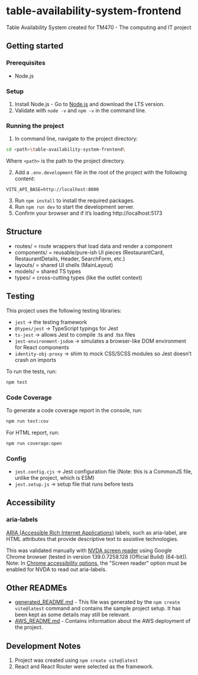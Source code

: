 # table-availability-system-frontend
Table Availability System created for TM470 - The computing and IT project

## Getting started

### Prerequisites

- Node.js

### Setup

1. Install Node.js - Go to [Node.js](https://nodejs.org) and download the LTS version.
2. Validate with `node -v` and `npm -v` in the command line.

### Running the project

1. In command line, navigate to the project directory:
```bash
cd <path>\table-availability-system-frontend\
```
Where `<path>` is the path to the project directory.

2. Add a `.env.development` file in the root of the project with the following content:
```
VITE_API_BASE=http://localhost:8000
```

3. Run `npm install` to install the required packages.
4. Run `npm run dev` to start the development server.
5. Confirm your browser and if it’s loading http://localhost:5173

## Structure

- routes/ = route wrappers that load data and render a component
- components/ = reusable/pure-ish UI pieces (RestaurantCard, RestaurantDetails, Header, SearchForm, etc.)
- layouts/ = shared UI shells (MainLayout)
- models/ = shared TS types
- types/ = cross-cutting types (like the outlet context)

## Testing

This project uses the following testing libraries:

- `jest` → the testing framework
- `@types/jest` → TypeScript typings for Jest
- `ts-jest` → allows Jest to compile .ts and .tsx files
- `jest-environment-jsdom` → simulates a browser-like DOM environment for React components
- `identity-obj-proxy` → shim to mock CSS/SCSS modules so Jest doesn’t crash on imports

To run the tests, run:

```bash
npm test
```

### Code Coverage
To generate a code coverage report in the console, run:
```bash
npm run test:cov
```
For HTML report, run:
```bash
npm run coverage:open
```

### Config
- `jest.config.cjs` → Jest configuration file (Note: this is a CommonJS file, unlike the project, which is ESM)
- `jest.setup.js` → setup file that runs before tests

## Accessibility

### aria-labels
[ARIA (Accessible Rich Internet Applications)](https://developer.mozilla.org/en-US/docs/Web/Accessibility/ARIA/Reference/Attributes/aria-label) labels, such as aria-label, are HTML attributes that provide descriptive text to assistive technologies.

This was validated manually with [NVDA screen reader](https://www.nvaccess.org/download/) using Google Chrome browser (tested in version 139.0.7258.128 (Official Build) (64-bit)). 
Note: In [Chrome accessibility options](chrome://accessibility/), the "Screen reader" option must be enabled for NVDA to read out aria-labels. 

## Other READMEs

- [generated_README.md](generated_README.md) - This file was generated by the `npm create vite@latest` command and contains the sample project setup. 
It has been kept as some details may still be relevant.
- [AWS_README.md](AWS_README.md) - Contains information about the AWS deployment of the project.

## Development Notes
1. Project was created using `npm create vite@latest`
2. React and React Router were selected as the framework.
